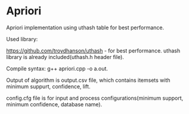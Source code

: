 # Apriori
Apriori implementation using uthash table for best performance.

Used library:

https://github.com/troydhanson/uthash - for best performance.
uthash library is already included(uthash.h header file).

Compile syntax: g++ apriori.cpp -o a.out.

Output of algorithm is output.csv file, which contains itemsets with minimum suppurt, confidence, lift.

config.cfg file is for input and process configurations(minimum support, minimum confidence, database name).
